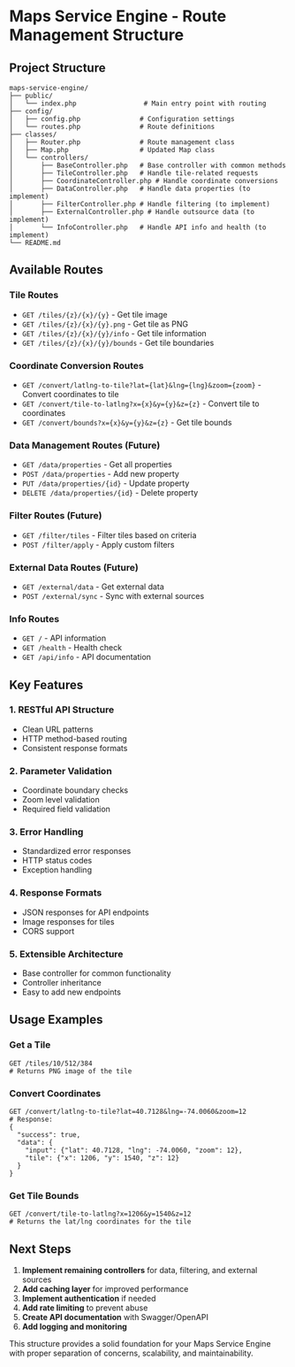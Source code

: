 # Maps Service Engine - Route Management Structure

## Project Structure

```
maps-service-engine/
├── public/
│   └── index.php                 # Main entry point with routing
├── config/
│   ├── config.php               # Configuration settings
│   └── routes.php               # Route definitions
├── classes/
│   ├── Router.php               # Route management class
│   ├── Map.php                  # Updated Map class
│   └── controllers/
│       ├── BaseController.php   # Base controller with common methods
│       ├── TileController.php   # Handle tile-related requests
│       ├── CoordinateController.php # Handle coordinate conversions
│       ├── DataController.php   # Handle data properties (to implement)
│       ├── FilterController.php # Handle filtering (to implement)
│       ├── ExternalController.php # Handle outsource data (to implement)
│       └── InfoController.php   # Handle API info and health (to implement)
└── README.md
```

## Available Routes

### Tile Routes
- `GET /tiles/{z}/{x}/{y}` - Get tile image
- `GET /tiles/{z}/{x}/{y}.png` - Get tile as PNG
- `GET /tiles/{z}/{x}/{y}/info` - Get tile information
- `GET /tiles/{z}/{x}/{y}/bounds` - Get tile boundaries

### Coordinate Conversion Routes
- `GET /convert/latlng-to-tile?lat={lat}&lng={lng}&zoom={zoom}` - Convert coordinates to tile
- `GET /convert/tile-to-latlng?x={x}&y={y}&z={z}` - Convert tile to coordinates
- `GET /convert/bounds?x={x}&y={y}&z={z}` - Get tile bounds

### Data Management Routes (Future)
- `GET /data/properties` - Get all properties
- `POST /data/properties` - Add new property
- `PUT /data/properties/{id}` - Update property
- `DELETE /data/properties/{id}` - Delete property

### Filter Routes (Future)
- `GET /filter/tiles` - Filter tiles based on criteria
- `POST /filter/apply` - Apply custom filters

### External Data Routes (Future)
- `GET /external/data` - Get external data
- `POST /external/sync` - Sync with external sources

### Info Routes
- `GET /` - API information
- `GET /health` - Health check
- `GET /api/info` - API documentation

## Key Features

### 1. RESTful API Structure
- Clean URL patterns
- HTTP method-based routing
- Consistent response formats

### 2. Parameter Validation
- Coordinate boundary checks
- Zoom level validation
- Required field validation

### 3. Error Handling
- Standardized error responses
- HTTP status codes
- Exception handling

### 4. Response Formats
- JSON responses for API endpoints
- Image responses for tiles
- CORS support

### 5. Extensible Architecture
- Base controller for common functionality
- Controller inheritance
- Easy to add new endpoints

## Usage Examples

### Get a Tile
```
GET /tiles/10/512/384
# Returns PNG image of the tile
```

### Convert Coordinates
```
GET /convert/latlng-to-tile?lat=40.7128&lng=-74.0060&zoom=12
# Response:
{
  "success": true,
  "data": {
    "input": {"lat": 40.7128, "lng": -74.0060, "zoom": 12},
    "tile": {"x": 1206, "y": 1540, "z": 12}
  }
}
```

### Get Tile Bounds
```
GET /convert/tile-to-latlng?x=1206&y=1540&z=12
# Returns the lat/lng coordinates for the tile
```

## Next Steps

1. **Implement remaining controllers** for data, filtering, and external sources
2. **Add caching layer** for improved performance
3. **Implement authentication** if needed
4. **Add rate limiting** to prevent abuse
5. **Create API documentation** with Swagger/OpenAPI
6. **Add logging and monitoring**

This structure provides a solid foundation for your Maps Service Engine with proper separation of concerns, scalability, and maintainability.
